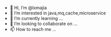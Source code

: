 - 👋 Hi, I’m @lxmajia
- 👀 I’m interested in java,mq,cache,microservice 
- 🌱 I’m currently learning ...
- 💞️ I’m looking to collaborate on ...
- 📫 How to reach me ...

<!---
lxmajia/lxmajia is a ✨ special ✨ repository because its `README.md` (this file) appears on your GitHub profile.
You can click the Preview link to take a look at your changes.
--->
